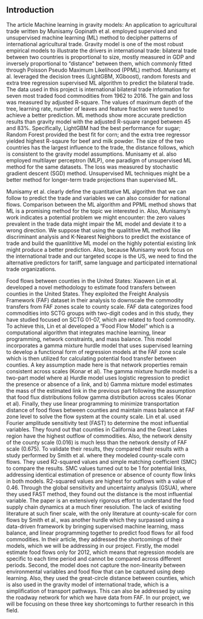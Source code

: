 ## Introduction

The article Machine learning in gravity models: An application to agricultural trade written by Munisamy Gopinath et al. employed supervised and unsupervised machine learning (ML) method to decipher patterns of international agricultural trade. Gravity model is one of the most robust empirical models to illustrate the drivers in international trade:  bilateral trade between two countries is proportional to size, mostly measured in GDP and inversely proportional to “distance" between them, which commonly fitted through Poisson Pseudo Maximum Likelihood (PPML) method. Munisamy et al. leveraged the decision trees (LightGBM, XGboost), random forests and extra tree regression supervised ML algorithm to predict the bilateral trade. The data used in this project is international bilateral trade information for seven most traded food commodities from 1962 to 2016. The gain and loss was measured by adjusted R-square. The values of maximum depth of the tree, learning rate, number of leaves and feature fraction were tuned to achieve a better prediction. ML methods show more accurate prediction results than gravity model with the adjusted R-square ranged between 45 and 83%. Specifically, LightGBM had the best performance for sugar; Random Forest provided the best fit for corn; and the extra tree regressor yielded highest R-sqaure for beef and milk powder. The size of the two countries has the largest influence to the trade, the distance follows, which is consistent to the gravity model assumptions.  Munisamy et al. also employed multilayer perceptron (MLP), one paradigm of unsupervised ML method for the same datasets. The loss was measured by stochastic gradient descent (SGD) method. Unsupervised ML techniques might be a better method for longer-term trade projections than supervised ML.

Munisamy et al. clearly define the quantitative ML algorithm that we can follow to predict the trade and variables we can also consider for national flows. Comparison between the ML algorithm and PPML method shows that ML is a promising method for the topic we interested in. Also, Munisamy’s work indicates a potential problem we might encounter: the zero values prevalent in the trade data might impair the ML model and deviate it to a wrong direction. We suppose that using the qualititive ML method like discriminant analysis and K-Nearest Neighbors to predict the existance of trade and build the quanlititive ML model on the highly potential existing link might produce a better prediction. Also, because Munisamy work focus on the international trade and our targeted scope is the US, we need to find the alternative predictors for tariff, same language and participated international trade organizations.

Food flows between counties in the United States: Xiaowen Lin et al. developed a novel methodology to estimate food transfers between counties in the United States. They exploited the Freight Analysis Framework (FAF) dataset in their analysis to downscale the commodity transfers from FAF zones scale to county scale. FAF data categorizes food commodities into SCTG groups with two-digit codes and in this study, they have studied focused on SCTG 01-07, which are related to food commodity. To achieve this, Lin et al developed a “Food Flow Model” which is a computational algorithm that integrates machine learning, linear programming, network constraints, and mass balance. This model incorporates a gamma mixture hurdle model that uses supervised learning to develop a functional form of regression models at the FAF zone scale which is then utilized for calculating potential food transfer between counties. A key assumption made here is that network properties remain consistent across scales (Konar et al). The gamma mixture hurdle model is a two-part model where a) Hurdle model uses logistic regression to predict the presence or absence of a link, and b) Gamma mixture model estimates the mass of the estimated link in the previous part following the assumption that food flux distributions follow gamma distribution across scales (Konar et al). Finally, they use linear programming to minimize transportation distance of food flows between counties and maintain mass balance at FAF zone level to solve the flow system at the county scale. Lin et al. used Fourier amplitude sensitivity test (FAST) to determine the most influential variables.
They found out that counties in California and the Great Lakes region have the highest outflow of commodities. Also, the network density of the county scale (0.016) is much less than the network density of FAF scale (0.675). To validate their results, they compared their results with a study performed by Smith et al. where they modeled county-scale corn flows. They used R2-squared values and simple matching coefficient (SMC) to compare the results. SMC values turned out to be 1 for potential links, addressing identical estimation of presence or absence of county flow links in both models. R2-squared values are highest for outflows with a value of 0.46. Through the global sensitivity and uncertainty analysis (GSUA), where they used FAST method, they found out the distance is the most influential variable.
The paper is an extensively rigorous effort to understand the food supply chain dynamics at a much finer resolution. The lack of existing literature at such finer scale, with the only literature at county-scale for corn flows by Smith et al., was another hurdle which they surpassed using a data-driven framework by bringing supervised machine learning, mass balance, and linear programming together to predict food flows for all food commodities. In their article, they addressed the shortcomings of their models, which we will be addressing in our project. Firstly, the model estimate food flows only for 2012, which means that regression models are specific to each time period and cannot be compared across different periods. Second, the model does not capture the non-linearity between environmental variables and food flow that can be captured using deep learning. Also, they used the great-circle distance between counties, which is also used in the gravity model of international trade, which is a simplification of transport pathways. This can also be addressed by using the roadway network for which we have data from FAF. In our project, we will be focusing on these three key shortcomings to further research in this field.

